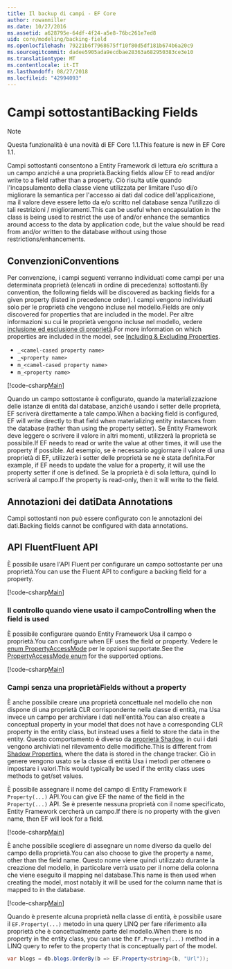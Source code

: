 ```yaml
---
title: Il backup di campi - EF Core
author: rowanmiller
ms.date: 10/27/2016
ms.assetid: a628795e-64df-4f24-a5e8-76bc261e7ed8
uid: core/modeling/backing-field
ms.openlocfilehash: 79221b6f7968675ff10f80d5df181b674b6a20c9
ms.sourcegitcommit: dadee5905ada9ecdbae28363a682950383ce3e10
ms.translationtype: MT
ms.contentlocale: it-IT
ms.lasthandoff: 08/27/2018
ms.locfileid: "42994093"
---
```

# <a name="backing-fields"></a><span data-ttu-id="9281c-102">Campi sottostanti</span><span class="sxs-lookup"><span data-stu-id="9281c-102">Backing Fields</span></span>

> [!NOTE]  
> <span data-ttu-id="9281c-103">Questa funzionalità è una novità di EF Core 1.1.</span><span class="sxs-lookup"><span data-stu-id="9281c-103">This feature is new in EF Core 1.1.</span></span>

<span data-ttu-id="9281c-104">Campi sottostanti consentono a Entity Framework di lettura e/o scrittura a un campo anziché a una proprietà.</span><span class="sxs-lookup"><span data-stu-id="9281c-104">Backing fields allow EF to read and/or write to a field rather than a property.</span></span> <span data-ttu-id="9281c-105">Ciò risulta utile quando l'incapsulamento della classe viene utilizzata per limitare l'uso di/o migliorare la semantica per l'accesso ai dati dal codice dell'applicazione, ma il valore deve essere letto da e/o scritto nel database senza l'utilizzo di tali restrizioni / miglioramenti.</span><span class="sxs-lookup"><span data-stu-id="9281c-105">This can be useful when encapsulation in the class is being used to restrict the use of and/or enhance the semantics around access to the data by application code, but the value should be read from and/or written to the database without using those restrictions/enhancements.</span></span>

## <a name="conventions"></a><span data-ttu-id="9281c-106">Convenzioni</span><span class="sxs-lookup"><span data-stu-id="9281c-106">Conventions</span></span>

<span data-ttu-id="9281c-107">Per convenzione, i campi seguenti verranno individuati come campi per una determinata proprietà (elencati in ordine di precedenza) sottostanti.</span><span class="sxs-lookup"><span data-stu-id="9281c-107">By convention, the following fields will be discovered as backing fields for a given property (listed in precedence order).</span></span> <span data-ttu-id="9281c-108">I campi vengono individuati solo per le proprietà che vengono incluse nel modello.</span><span class="sxs-lookup"><span data-stu-id="9281c-108">Fields are only discovered for properties that are included in the model.</span></span> <span data-ttu-id="9281c-109">Per altre informazioni su cui le proprietà vengono incluse nel modello, vedere [inclusione ed esclusione di proprietà](included-properties.md).</span><span class="sxs-lookup"><span data-stu-id="9281c-109">For more information on which properties are included in the model, see [Including & Excluding Properties](included-properties.md).</span></span>

* `_<camel-cased property name>`
* `_<property name>`
* `m_<camel-cased property name>`
* `m_<property name>`

[!code-csharp[Main](../../../samples/core/Modeling/Conventions/Samples/BackingField.cs#Sample)]

<span data-ttu-id="9281c-110">Quando un campo sottostante è configurato, quando la materializzazione delle istanze di entità dal database, anziché usando i setter delle proprietà, EF scriverà direttamente a tale campo.</span><span class="sxs-lookup"><span data-stu-id="9281c-110">When a backing field is configured, EF will write directly to that field when materializing entity instances from the database (rather than using the property setter).</span></span> <span data-ttu-id="9281c-111">Se Entity Framework deve leggere o scrivere il valore in altri momenti, utilizzerà la proprietà se possibile.</span><span class="sxs-lookup"><span data-stu-id="9281c-111">If EF needs to read or write the value at other times, it will use the property if possible.</span></span> <span data-ttu-id="9281c-112">Ad esempio, se è necessario aggiornare il valore di una proprietà di EF, utilizzerà i setter delle proprietà se ne è stata definita.</span><span class="sxs-lookup"><span data-stu-id="9281c-112">For example, if EF needs to update the value for a property, it will use the property setter if one is defined.</span></span> <span data-ttu-id="9281c-113">Se la proprietà è di sola lettura, quindi lo scriverà al campo.</span><span class="sxs-lookup"><span data-stu-id="9281c-113">If the property is read-only, then it will write to the field.</span></span>

## <a name="data-annotations"></a><span data-ttu-id="9281c-114">Annotazioni dei dati</span><span class="sxs-lookup"><span data-stu-id="9281c-114">Data Annotations</span></span>

<span data-ttu-id="9281c-115">Campi sottostanti non può essere configurato con le annotazioni dei dati.</span><span class="sxs-lookup"><span data-stu-id="9281c-115">Backing fields cannot be configured with data annotations.</span></span>

## <a name="fluent-api"></a><span data-ttu-id="9281c-116">API Fluent</span><span class="sxs-lookup"><span data-stu-id="9281c-116">Fluent API</span></span>

<span data-ttu-id="9281c-117">È possibile usare l'API Fluent per configurare un campo sottostante per una proprietà.</span><span class="sxs-lookup"><span data-stu-id="9281c-117">You can use the Fluent API to configure a backing field for a property.</span></span>

[!code-csharp[Main](../../../samples/core/Modeling/FluentAPI/Samples/BackingField.cs#Sample)]

### <a name="controlling-when-the-field-is-used"></a><span data-ttu-id="9281c-118">Il controllo quando viene usato il campo</span><span class="sxs-lookup"><span data-stu-id="9281c-118">Controlling when the field is used</span></span>

<span data-ttu-id="9281c-119">È possibile configurare quando Entity Framework Usa il campo o proprietà.</span><span class="sxs-lookup"><span data-stu-id="9281c-119">You can configure when EF uses the field or property.</span></span> <span data-ttu-id="9281c-120">Vedere le [enum PropertyAccessMode](https://docs.microsoft.com/dotnet/api/microsoft.entityframeworkcore.propertyaccessmode) per le opzioni supportate.</span><span class="sxs-lookup"><span data-stu-id="9281c-120">See the [PropertyAccessMode enum](https://docs.microsoft.com/dotnet/api/microsoft.entityframeworkcore.propertyaccessmode) for the supported options.</span></span>

[!code-csharp[Main](../../../samples/core/Modeling/FluentAPI/Samples/BackingFieldAccessMode.cs#Sample)]

### <a name="fields-without-a-property"></a><span data-ttu-id="9281c-121">Campi senza una proprietà</span><span class="sxs-lookup"><span data-stu-id="9281c-121">Fields without a property</span></span>

<span data-ttu-id="9281c-122">È anche possibile creare una proprietà concettuale nel modello che non dispone di una proprietà CLR corrispondente nella classe di entità, ma Usa invece un campo per archiviare i dati nell'entità.</span><span class="sxs-lookup"><span data-stu-id="9281c-122">You can also create a conceptual property in your model that does not have a corresponding CLR property in the entity class, but instead uses a field to store the data in the entity.</span></span> <span data-ttu-id="9281c-123">Questo comportamento è diverso da [proprietà Shadow](shadow-properties.md), in cui i dati vengono archiviati nel rilevamento delle modifiche.</span><span class="sxs-lookup"><span data-stu-id="9281c-123">This is different from [Shadow Properties](shadow-properties.md), where the data is stored in the change tracker.</span></span> <span data-ttu-id="9281c-124">Ciò in genere vengono usato se la classe di entità Usa i metodi per ottenere o impostare i valori.</span><span class="sxs-lookup"><span data-stu-id="9281c-124">This would typically be used if the entity class uses methods to get/set values.</span></span>

<span data-ttu-id="9281c-125">È possibile assegnare il nome del campo di Entity Framework il `Property(...)` API.</span><span class="sxs-lookup"><span data-stu-id="9281c-125">You can give EF the name of the field in the `Property(...)` API.</span></span> <span data-ttu-id="9281c-126">Se è presente nessuna proprietà con il nome specificato, Entity Framework cercherà un campo.</span><span class="sxs-lookup"><span data-stu-id="9281c-126">If there is no property with the given name, then EF will look for a field.</span></span>

[!code-csharp[Main](../../../samples/core/Modeling/FluentAPI/Samples/BackingFieldNoProperty.cs#Sample)]

<span data-ttu-id="9281c-127">È anche possibile scegliere di assegnare un nome diverso da quello del campo della proprietà.</span><span class="sxs-lookup"><span data-stu-id="9281c-127">You can also choose to give the property a name, other than the field name.</span></span> <span data-ttu-id="9281c-128">Questo nome viene quindi utilizzato durante la creazione del modello, in particolare verrà usato per il nome della colonna che viene eseguito il mapping nel database.</span><span class="sxs-lookup"><span data-stu-id="9281c-128">This name is then used when creating the model, most notably it will be used for the column name that is mapped to in the database.</span></span>

[!code-csharp[Main](../../../samples/core/Modeling/FluentAPI/Samples/BackingFieldConceptualProperty.cs#Sample)]

<span data-ttu-id="9281c-129">Quando è presente alcuna proprietà nella classe di entità, è possibile usare il `EF.Property(...)` metodo in una query LINQ per fare riferimento alla proprietà che è concettualmente parte del modello.</span><span class="sxs-lookup"><span data-stu-id="9281c-129">When there is no property in the entity class, you can use the `EF.Property(...)` method in a LINQ query to refer to the property that is conceptually part of the model.</span></span>

``` csharp
var blogs = db.blogs.OrderBy(b => EF.Property<string>(b, "Url"));
```
